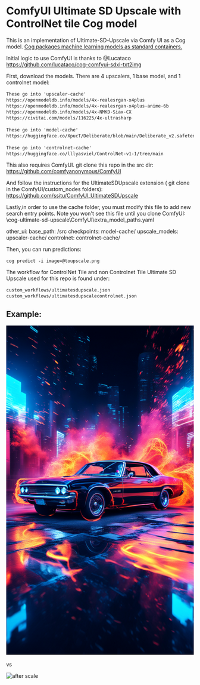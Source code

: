 # ComfyUI Ultimate SD Upscale with ControlNet tile Cog model

This is an implementation of Ultimate-SD-Upscale via Comfy UI as a Cog model. [Cog packages machine learning models as standard containers.](https://github.com/replicate/cog)

Initial logic to use ComfyUI is thanks to @Lucataco
https://github.com/lucataco/cog-comfyui-sdxl-txt2img

First, download the models. There are 4 upscalers, 1 base model, and 1 controlnet model:

    These go into 'upscaler-cache'
    https://openmodeldb.info/models/4x-realesrgan-x4plus
    https://openmodeldb.info/models/4x-realesrgan-x4plus-anime-6b
    https://openmodeldb.info/models/4x-NMKD-Siax-CX
    https://civitai.com/models/116225/4x-ultrasharp

    These go into 'model-cache'
    https://huggingface.co/XpucT/Deliberate/blob/main/Deliberate_v2.safetensors

    These go into 'controlnet-cache'
    https://huggingface.co/lllyasviel/ControlNet-v1-1/tree/main

This also requires ComfyUI. git clone this repo in the src dir:
    https://github.com/comfyanonymous/ComfyUI

And follow the instructions for the UltimateSDUpscale extension ( git clone in the ComfyUI/custom_nodes folders):
    https://github.com/ssitu/ComfyUI_UltimateSDUpscale

Lastly,in order to use the cache folder, you must modify this file to add new search entry points. Note you won't see this file until you clone ComfyUI:
\cog-ultimate-sd-upscale\ComfyUI\extra_model_paths.yaml

other_ui:
    base_path: /src
    checkpoints: model-cache/
    upscale_models: upscaler-cache/
    controlnet: controlnet-cache/

Then, you can run predictions:

    cog predict -i image=@toupscale.png

The workflow for ControlNet Tile and non Controlnet Tile Ultimate SD Upscale used for this repo is found under:

    custom_workflows/ultimatesdupscale.json
    custom_workflows/ultimatesdupscalecontrolnet.json

## Example:

![image to scale](toupscale.png)

vs

![after scale](output.png)
